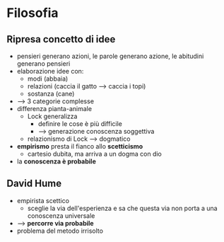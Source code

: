 # Filosofia

## Ripresa concetto di idee

- pensieri generano azioni, le parole generano azione, le abitudini generano pensieri
- elaborazione idee con:
  - modi (abbaia)
  - relazioni (caccia il gatto --> caccia i topi)
  - sostanza (cane)
- --> 3 categorie complesse
- differenza pianta-animale
  - Lock generalizza
    - definire le cose è più difficile
    - --> generazione conoscenza soggettiva
  - relazionismo di Lock --> dogmatico
- **empirismo** presta il fianco allo **scetticismo**
  - cartesio dubita, ma arriva a un dogma con dio
- la **conoscenza è probabile**

## David Hume

- empirista scettico
  - sceglie la via dell'esperienza e sa che questa via non porta a una conoscenza universale
- --> **percorre via probabile**
- problema del metodo irrisolto
